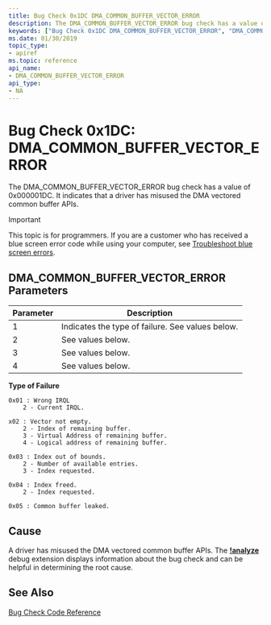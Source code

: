 ```yaml
---
title: Bug Check 0x1DC DMA_COMMON_BUFFER_VECTOR_ERROR
description: The DMA_COMMON_BUFFER_VECTOR_ERROR bug check has a value of 0x000001DC. It indicates that driver has misused the DMA vectored common buffer APIs.
keywords: ["Bug Check 0x1DC DMA_COMMON_BUFFER_VECTOR_ERROR", "DMA_COMMON_BUFFER_VECTOR_ERROR"]
ms.date: 01/30/2019
topic_type:
- apiref
ms.topic: reference
api_name:
- DMA_COMMON_BUFFER_VECTOR_ERROR
api_type:
- NA
---
```


# Bug Check 0x1DC: DMA\_COMMON\_BUFFER\_VECTOR\_ERROR

The DMA\_COMMON\_BUFFER\_VECTOR\_ERROR bug check has a value of 0x000001DC. It indicates that a driver has misused the DMA vectored common buffer APIs.

> [!IMPORTANT]
> This topic is for programmers. If you are a customer who has received a blue screen error code while using your computer, see [Troubleshoot blue screen errors](https://www.windows.com/stopcode).

 

## DMA\_COMMON\_BUFFER\_VECTOR\_ERROR Parameters

|Parameter|Description|
|-------- |---------- |
|1| Indicates the type of failure. See values below.|
|2| See values below. |
|3| See values below. |
|4| See values below. |

**Type of Failure**

```text
0x01 : Wrong IRQL
    2 - Current IRQL.

x02 : Vector not empty.
    2 - Index of remaining buffer.
    3 - Virtual Address of remaining buffer.
    4 - Logical address of remaining buffer.

0x03 : Index out of bounds.
    2 - Number of available entries.
    3 - Index requested.

0x04 : Index freed.
    2 - Index requested.

0x05 : Common buffer leaked.
```

## Cause

A driver has misused the DMA vectored common buffer APIs. The [**!analyze**](-analyze.md) debug extension displays information about the bug check and can be helpful in determining the root cause.

## See Also

[Bug Check Code Reference](bug-check-code-reference2.md)


